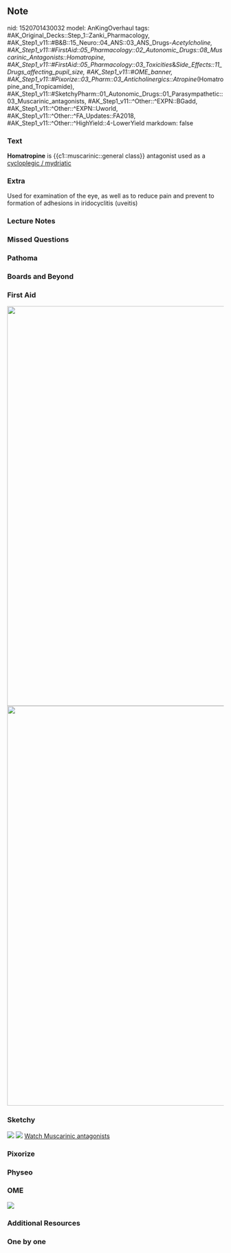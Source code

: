## Note
nid: 1520701430032
model: AnKingOverhaul
tags: #AK_Original_Decks::Step_1::Zanki_Pharmacology, #AK_Step1_v11::#B&B::15_Neuro::04_ANS::03_ANS_Drugs-_Acetylcholine, #AK_Step1_v11::#FirstAid::05_Pharmacology::02_Autonomic_Drugs::08_Muscarinic_Antagonists::Homatropine, #AK_Step1_v11::#FirstAid::05_Pharmacology::03_Toxicities_&_Side_Effects::11_Drugs_affecting_pupil_size, #AK_Step1_v11::#OME_banner, #AK_Step1_v11::#Pixorize::03_Pharm::03_Anticholinergics::Atropine_(Homatropine_and_Tropicamide), #AK_Step1_v11::#SketchyPharm::01_Autonomic_Drugs::01_Parasympathetic::03_Muscarinic_antagonists, #AK_Step1_v11::^Other::^EXPN::BGadd, #AK_Step1_v11::^Other::^EXPN::Uworld, #AK_Step1_v11::^Other::^FA_Updates::FA2018, #AK_Step1_v11::^Other::^HighYield::4-LowerYield
markdown: false

### Text
<b>Homatropine</b> is {{c1::muscarinic::general class}} antagonist
used as a <u>cycloplegic / mydriatic</u>

### Extra
Used for examination of the eye, as well as to reduce pain and prevent to formation of adhesions in iridocyclitis (uveitis)

### Lecture Notes


### Missed Questions


### Pathoma


### Boards and Beyond


### First Aid
<img src="paste-598503692697603.jpg" class="resizer" style=
"width: 929px;"><img src="paste-600170140008451.jpg" class=
"resizer" style="width: 929px;">

### Sketchy
<img src="Screen%20Shot%202019-09-23%20at%209.15.43%20AM.png">
<img src="Screen%20Shot%202019-09-23%20at%209.15.51%20AM.png">
<a href=
"https://dashboard.sketchy.com/study/medical/courses/medical-pharmacology/units/medical-pharmacology-autonomic-drugs/videos/medical-pharmacology-autonomic-drugs-parasympathetic-muscarinic-antagonists?utm_source=anki&utm_medium=partnership&utm_campaign=february_update&utm_content=medical">
Watch Muscarinic antagonists</a>

### Pixorize


### Physeo


### OME
<div class="ome-widget">
  <a href="https://onlinemeded.org?ref=anki"><img src=
  "_OME_AnkiFlashcards_General_4.png"></a>
</div>

### Additional Resources


### One by one

